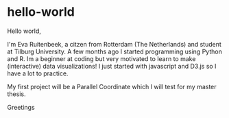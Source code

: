 # hello-world

Hello world,

I'm Eva Ruitenbeek, a citzen from Rotterdam (The Netherlands) and student at Tilburg University. A few months ago I started programming using Python and R. Im a beginner at coding but very motivated to learn to make (interactive) data visualizations! I just started with javascript and D3.js so I have a lot to practice.

My first project will be a Parallel Coordinate which I will test for my master thesis. 

Greetings
